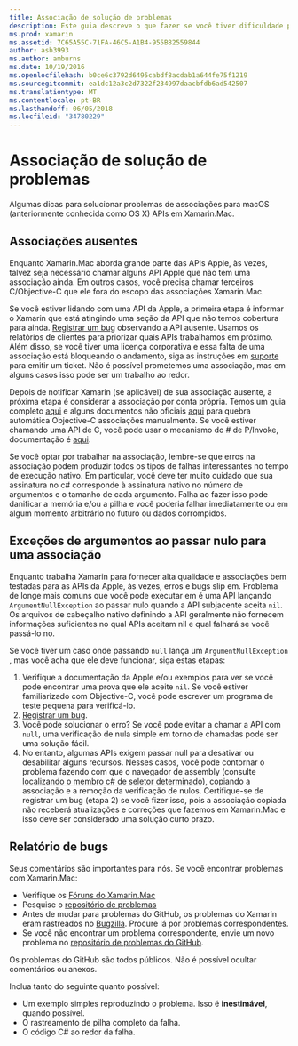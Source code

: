 ```yaml
---
title: Associação de solução de problemas
description: Este guia descreve o que fazer se você tiver dificuldade para associação a uma biblioteca Objective-C. Em particular, ele discute associações ausentes, exceções de argumentos ao passar nulo para uma associação e relatório de erros.
ms.prod: xamarin
ms.assetid: 7C65A55C-71FA-46C5-A1B4-955B82559844
author: asb3993
ms.author: amburns
ms.date: 10/19/2016
ms.openlocfilehash: b0ce6c3792d6495cabdf8acdab1a644fe75f1219
ms.sourcegitcommit: ea1dc12a3c2d7322f234997daacbfdb6ad542507
ms.translationtype: MT
ms.contentlocale: pt-BR
ms.lasthandoff: 06/05/2018
ms.locfileid: "34780229"
---
```

# <a name="binding-troubleshooting"></a>Associação de solução de problemas

Algumas dicas para solucionar problemas de associações para macOS (anteriormente conhecida como OS X) APIs em Xamarin.Mac.

## <a name="missing-bindings"></a>Associações ausentes

Enquanto Xamarin.Mac aborda grande parte das APIs Apple, às vezes, talvez seja necessário chamar alguns API Apple que não tem uma associação ainda. Em outros casos, você precisa chamar terceiros C/Objective-C que ele fora do escopo das associações Xamarin.Mac.

Se você estiver lidando com uma API da Apple, a primeira etapa é informar o Xamarin que está atingindo uma seção da API que não temos cobertura para ainda. [Registrar um bug](#reporting-bugs) observando a API ausente. Usamos os relatórios de clientes para priorizar quais APIs trabalhamos em próximo. Além disso, se você tiver uma licença corporativa e essa falta de uma associação está bloqueando o andamento, siga as instruções em [suporte](http://xamarin.com/support) para emitir um ticket. Não é possível prometemos uma associação, mas em alguns casos isso pode ser um trabalho ao redor.

Depois de notificar Xamarin (se aplicável) de sua associação ausente, a próxima etapa é considerar a associação por conta própria. Temos um guia completo [aqui](~/cross-platform/macios/binding/overview.md) e alguns documentos não oficiais [aqui](http://brendanzagaeski.appspot.com/xamarin/0002.html) para quebra automática Objective-C associações manualmente. Se você estiver chamando uma API de C, você pode usar o mecanismo do # de P/Invoke, documentação é [aqui](http://www.mono-project.com/docs/advanced/pinvoke/).

Se você optar por trabalhar na associação, lembre-se que erros na associação podem produzir todos os tipos de falhas interessantes no tempo de execução nativo. Em particular, você deve ter muito cuidado que sua assinatura no c# corresponde à assinatura nativo no número de argumentos e o tamanho de cada argumento. Falha ao fazer isso pode danificar a memória e/ou a pilha e você poderia falhar imediatamente ou em algum momento arbitrário no futuro ou dados corrompidos.

## <a name="argument-exceptions-when-passing-null-to-a-binding"></a>Exceções de argumentos ao passar nulo para uma associação

Enquanto trabalha Xamarin para fornecer alta qualidade e associações bem testadas para as APIs da Apple, às vezes, erros e bugs slip em. Problema de longe mais comuns que você pode executar em é uma API lançando `ArgumentNullException` ao passar nulo quando a API subjacente aceita `nil`. Os arquivos de cabeçalho nativo definindo a API geralmente não fornecem informações suficientes no qual APIs aceitam nil e qual falhará se você passá-lo no.

Se você tiver um caso onde passando `null` lança um `ArgumentNullException` , mas você acha que ele deve funcionar, siga estas etapas:

1. Verifique a documentação da Apple e/ou exemplos para ver se você pode encontrar uma prova que ele aceite `nil`. Se você estiver familiarizado com Objective-C, você pode escrever um programa de teste pequena para verificá-lo.
2. [Registrar um bug](#reporting-bugs).
3. Você pode solucionar o erro? Se você pode evitar a chamar a API com `null`, uma verificação de nula simple em torno de chamadas pode ser uma solução fácil.
4. No entanto, algumas APIs exigem passar null para desativar ou desabilitar alguns recursos. Nesses casos, você pode contornar o problema fazendo com que o navegador de assembly (consulte [localizando o membro c# de seletor determinado](~/mac/app-fundamentals/mac-apis.md#finding_selector)), copiando a associação e a remoção da verificação de nulos. Certifique-se de registrar um bug (etapa 2) se você fizer isso, pois a associação copiada não receberá atualizações e correções que fazemos em Xamarin.Mac e isso deve ser considerado uma solução curto prazo.

<a name="reporting-bugs"/>

## <a name="reporting-bugs"></a>Relatório de bugs

Seus comentários são importantes para nós. Se você encontrar problemas com Xamarin.Mac:

- Verifique os [Fóruns do Xamarin.Mac](https://forums.xamarin.com/categories/mac)
- Pesquise o [repositório de problemas](https://github.com/xamarin/xamarin-macios/issues) 
- Antes de mudar para problemas do GitHub, os problemas do Xamarin eram rastreados no [Bugzilla](https://bugzilla.xamarin.com/describecomponents.cgi). Procure lá por problemas correspondentes.
- Se você não encontrar um problema correspondente, envie um novo problema no [repositório de problemas do GitHub](https://github.com/xamarin/xamarin-macios/issues/new).

Os problemas do GitHub são todos públicos. Não é possível ocultar comentários ou anexos. 

Inclua tanto do seguinte quanto possível:

- Um exemplo simples reproduzindo o problema. Isso é **inestimável**, quando possível. 
- O rastreamento de pilha completo da falha.
- O código C# ao redor da falha. 
